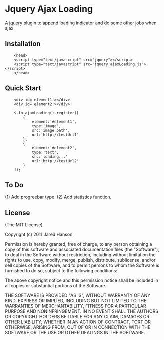 # Jquery Ajax Loading

A jquery plugin to append loading indicator and do some other jobs when ajax.

## Installation

		<head>
		<script type="text/javascript" src="jquery"></script>
		<script type="text/javascript" src="jquery.ajaxLoading.js"></script>
		</head>

## Quick Start

		<div id='element1'></div>
		<div id='element2'></div>

		$.fn.ajaxLoading().register([
			{
				element:'#element1',
				type:'image',
				src:'image path',
				url:'http://testUrl1'
			},
			{
		        element:'#element2',
		        type:'text',
		        src:'loading...'
		        url:'http://testUrl2'
		    }
		]);

## To Do

(1) Add progreebar type.
(2) Add statistics function.

## License

(The MIT License)

Copyright (c) 2011 Jared Hanson

Permission is hereby granted, free of charge, to any person obtaining a copy of
this software and associated documentation files (the "Software"), to deal in
the Software without restriction, including without limitation the rights to
use, copy, modify, merge, publish, distribute, sublicense, and/or sell copies of
the Software, and to permit persons to whom the Software is furnished to do so,
subject to the following conditions:

The above copyright notice and this permission notice shall be included in all
copies or substantial portions of the Software.

THE SOFTWARE IS PROVIDED "AS IS", WITHOUT WARRANTY OF ANY KIND, EXPRESS OR
IMPLIED, INCLUDING BUT NOT LIMITED TO THE WARRANTIES OF MERCHANTABILITY, FITNESS
FOR A PARTICULAR PURPOSE AND NONINFRINGEMENT. IN NO EVENT SHALL THE AUTHORS OR
COPYRIGHT HOLDERS BE LIABLE FOR ANY CLAIM, DAMAGES OR OTHER LIABILITY, WHETHER
IN AN ACTION OF CONTRACT, TORT OR OTHERWISE, ARISING FROM, OUT OF OR IN
CONNECTION WITH THE SOFTWARE OR THE USE OR OTHER DEALINGS IN THE SOFTWARE.
